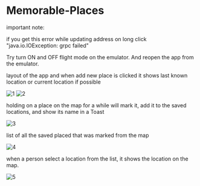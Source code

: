 # Memorable-Places

important note:

if you get this error while updating address on long click "java.io.IOException: grpc failed"

Try turn ON and OFF flight mode on the emulator.  And reopen the app from the emulator.

layout of the app and when add new place is clicked it shows last known location or current location if possible

![1](https://user-images.githubusercontent.com/60838458/147184651-d332342b-a5f0-487a-a255-ebf9cce61223.png) ![2](https://user-images.githubusercontent.com/60838458/147184691-b99b3858-4ba7-417d-9f74-9294b166142b.png)

holding on a place on the map for a while will mark it, add it to the saved locations, and show its name in a Toast

![3](https://user-images.githubusercontent.com/60838458/147184733-ec2b4b4c-c36e-4807-a3e7-780512509575.png)

list of all the saved placed that was marked from the map

![4](https://user-images.githubusercontent.com/60838458/147184763-0e9810b7-b3e5-4bf5-ab99-88454ca60dd7.png)

when a person select a location from the list, it shows the location on the map.

![5](https://user-images.githubusercontent.com/60838458/147184794-aa494a25-f436-4b32-b442-7cdd57f653ac.png)


